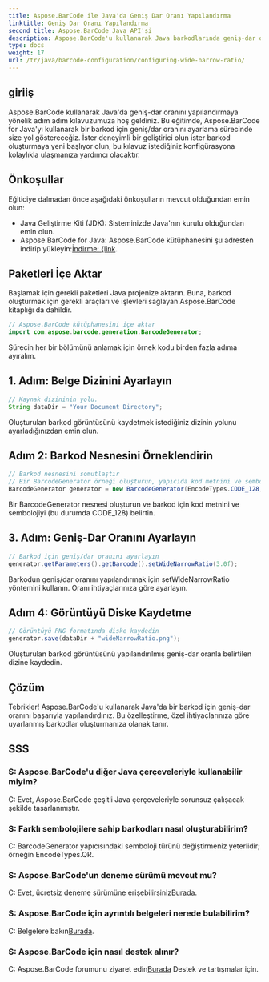 ```yaml
---
title: Aspose.BarCode ile Java'da Geniş Dar Oranı Yapılandırma
linktitle: Geniş Dar Oranı Yapılandırma
second_title: Aspose.BarCode Java API'si
description: Aspose.BarCode'u kullanarak Java barkodlarında geniş-dar oranı nasıl yapılandıracağınızı öğrenin. Sorunsuz özelleştirme için adım adım kılavuzumuzu izleyin.
type: docs
weight: 17
url: /tr/java/barcode-configuration/configuring-wide-narrow-ratio/
---
```


## giriiş

Aspose.BarCode kullanarak Java'da geniş-dar oranını yapılandırmaya yönelik adım adım kılavuzumuza hoş geldiniz. Bu eğitimde, Aspose.BarCode for Java'yı kullanarak bir barkod için geniş/dar oranını ayarlama sürecinde size yol göstereceğiz. İster deneyimli bir geliştirici olun ister barkod oluşturmaya yeni başlıyor olun, bu kılavuz istediğiniz konfigürasyona kolaylıkla ulaşmanıza yardımcı olacaktır.

## Önkoşullar

Eğiticiye dalmadan önce aşağıdaki önkoşulların mevcut olduğundan emin olun:

- Java Geliştirme Kiti (JDK): Sisteminizde Java'nın kurulu olduğundan emin olun.
-  Aspose.BarCode for Java: Aspose.BarCode kütüphanesini şu adresten indirip yükleyin:[İndirme: {link](https://releases.aspose.com/barcode/java/).

## Paketleri İçe Aktar

Başlamak için gerekli paketleri Java projenize aktarın. Buna, barkod oluşturmak için gerekli araçları ve işlevleri sağlayan Aspose.BarCode kitaplığı da dahildir.

```java
// Aspose.BarCode kütüphanesini içe aktar
import com.aspose.barcode.generation.BarcodeGenerator;
```

Sürecin her bir bölümünü anlamak için örnek kodu birden fazla adıma ayıralım.

## 1. Adım: Belge Dizinini Ayarlayın

```java
// Kaynak dizininin yolu.
String dataDir = "Your Document Directory";
```

Oluşturulan barkod görüntüsünü kaydetmek istediğiniz dizinin yolunu ayarladığınızdan emin olun.

## Adım 2: Barkod Nesnesini Örneklendirin

```java
// Barkod nesnesini somutlaştır
// Bir BarcodeGenerator örneği oluşturun, yapıcıda kod metnini ve sembolojiyi belirtin
BarcodeGenerator generator = new BarcodeGenerator(EncodeTypes.CODE_128, "12345678");
```

Bir BarcodeGenerator nesnesi oluşturun ve barkod için kod metnini ve sembolojiyi (bu durumda CODE_128) belirtin.

## 3. Adım: Geniş-Dar Oranını Ayarlayın

```java
// Barkod için geniş/dar oranını ayarlayın
generator.getParameters().getBarcode().setWideNarrowRatio(3.0f);
```

Barkodun geniş/dar oranını yapılandırmak için setWideNarrowRatio yöntemini kullanın. Oranı ihtiyaçlarınıza göre ayarlayın.

## Adım 4: Görüntüyü Diske Kaydetme

```java
// Görüntüyü PNG formatında diske kaydedin
generator.save(dataDir + "wideNarrowRatio.png");
```

Oluşturulan barkod görüntüsünü yapılandırılmış geniş-dar oranla belirtilen dizine kaydedin.

## Çözüm

Tebrikler! Aspose.BarCode'u kullanarak Java'da bir barkod için geniş-dar oranını başarıyla yapılandırdınız. Bu özelleştirme, özel ihtiyaçlarınıza göre uyarlanmış barkodlar oluşturmanıza olanak tanır.

## SSS

### S: Aspose.BarCode'u diğer Java çerçeveleriyle kullanabilir miyim?
C: Evet, Aspose.BarCode çeşitli Java çerçeveleriyle sorunsuz çalışacak şekilde tasarlanmıştır.

### S: Farklı sembolojilere sahip barkodları nasıl oluşturabilirim?
C: BarcodeGenerator yapıcısındaki semboloji türünü değiştirmeniz yeterlidir; örneğin EncodeTypes.QR.

### S: Aspose.BarCode'un deneme sürümü mevcut mu?
 C: Evet, ücretsiz deneme sürümüne erişebilirsiniz[Burada](https://releases.aspose.com/).

### S: Aspose.BarCode için ayrıntılı belgeleri nerede bulabilirim?
 C: Belgelere bakın[Burada](https://reference.aspose.com/barcode/java/).

### S: Aspose.BarCode için nasıl destek alınır?
 C: Aspose.BarCode forumunu ziyaret edin[Burada](https://forum.aspose.com/c/barcode/13) Destek ve tartışmalar için.